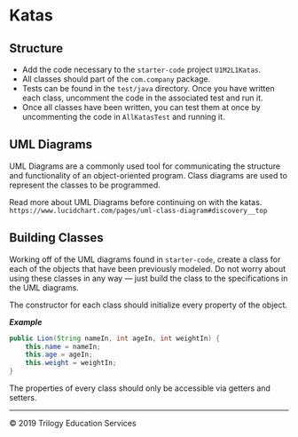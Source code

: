 # Katas

## Structure

- Add the code necessary to the `starter-code` project `U1M2L1Katas`.
- All classes should part of the `com.company` package.
- Tests can be found in the `test/java` directory. Once you have written each class, uncomment the code in the associated test and run it.
- Once all classes have been written, you can test them at once by uncommenting the code in `AllKatasTest` and running it.

## UML Diagrams

UML Diagrams are a commonly used tool for communicating the structure and functionality of an object-oriented program. Class diagrams are used to represent the classes to be programmed.

Read more about UML Diagrams before continuing on with the katas.
`https://www.lucidchart.com/pages/uml-class-diagram#discovery__top`

## Building Classes

Working off of the UML diagrams found in `starter-code`, create a class for each of the objects that have been previously modeled. Do not worry about using these classes in any way — just build the class to the specifications in the UML diagrams.

The constructor for each class should initialize every property of the object.

_**Example**_
```java
public Lion(String nameIn, int ageIn, int weightIn) {
    this.name = nameIn;
    this.age = ageIn;
    this.weight = weightIn;
}
```

The properties of every class should only be accessible via getters and setters.

---
© 2019 Trilogy Education Services
